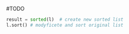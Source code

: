 #TODO

```python
result = sorted(l)  # create new sorted list
l.sort() # modyficete and sort original list
```